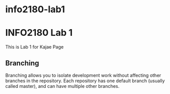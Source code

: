 # info2180-lab1

# INFO2180 Lab 1

This is Lab 1 for Kajae Page

## Branching

Branching allows you to isolate development work without
affecting other branches in the repository. Each repository
has one default branch (usually called master), and can have 
multiple other branches.